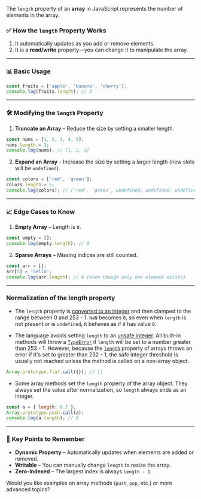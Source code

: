 The `length` property of an **array** in JavaScript represents the number of elements in the array.

### ✅ **How the `length` Property Works**

1. It automatically updates as you add or remove elements.
2. It is a **read/write** property—you can change it to manipulate the array.

---

### 📊 **Basic Usage**

```javascript
const fruits = ['apple', 'banana', 'cherry'];
console.log(fruits.length); // 3
```

---

### 🛠️ **Modifying the `length` Property**

1. **Truncate an Array** – Reduce the size by setting a smaller length.

```javascript
const nums = [1, 2, 3, 4, 5];
nums.length = 3;
console.log(nums); // [1, 2, 3]
```

2. **Expand an Array** – Increase the size by setting a larger length (new slots will be `undefined`).

```javascript
const colors = ['red', 'green'];
colors.length = 5;
console.log(colors); // ['red', 'green', undefined, undefined, undefined]
```

---

### 📈 **Edge Cases to Know**

1. **Empty Array** – Length is `0`.

```javascript
const empty = [];
console.log(empty.length); // 0
```

2. **Sparse Arrays** – Missing indices are still counted.

```javascript
const arr = [];
arr[5] = 'hello';
console.log(arr.length); // 6 (even though only one element exists)
```

---

### Normalization of the length property

- The `length` property is [converted to an integer](https://developer.mozilla.org/en-US/docs/Web/JavaScript/Reference/Global_Objects/Number#integer_conversion) and then clamped to the range between 0 and 253 - 1. `NaN` becomes `0`, so even when `length` is not present or is `undefined`, it behaves as if it has value `0`.

- The language avoids setting `length` to an [unsafe integer](https://developer.mozilla.org/en-US/docs/Web/JavaScript/Reference/Global_Objects/Number/MAX_SAFE_INTEGER). All built-in methods will throw a [`TypeError`](https://developer.mozilla.org/en-US/docs/Web/JavaScript/Reference/Global_Objects/TypeError) if `length` will be set to a number greater than 253 - 1. However, because the [`length`](https://developer.mozilla.org/en-US/docs/Web/JavaScript/Reference/Global_Objects/Array/length) property of arrays throws an error if it's set to greater than 232 - 1, the safe integer threshold is usually not reached unless the method is called on a non-array object.

```js
Array.prototype.flat.call({}); // []
```

- Some array methods set the `length` property of the array object. They always set the value after normalization, so `length` always ends as an integer.

```js
const a = { length: 0.7 };
Array.prototype.push.call(a);
console.log(a.length); // 0
```

---

### 📌 **Key Points to Remember**

- **Dynamic Property** – Automatically updates when elements are added or removed.
- **Writable** – You can manually change `length` to resize the array.
- **Zero-Indexed** – The largest index is always `length - 1`.

Would you like examples on array methods (`push`, `pop`, etc.) or more advanced topics?